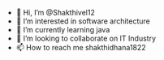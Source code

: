 - 👋 Hi, I’m @Shakthivel12
- 👀 I’m interested in software architecture
- 🌱 I’m currently learning java
- 💞️ I’m looking to collaborate on IT Industry
- 📫 How to reach me shakthidhana1822

<!---
Shakthivel12/Shakthivel12 is a ✨ special ✨ repository because its `README.md` (this file) appears on your GitHub profile.
You can click the Preview link to take a look at your changes.
--->
